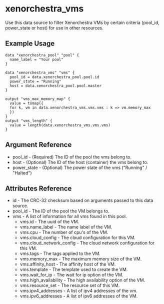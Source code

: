 # xenorchestra_vms

Use this data source to filter Xenorchestra VMs by certain criteria (pool_id, power_state or host) for use in other resources.

## Example Usage

```hcl
data "xenorchestra_pool" "pool" {
  name_label = "Your pool"
}

data "xenorchestra_vms" "vms" {
  pool_id = data.xenorchestra_pool.pool.id
  power_state = "Running"
  host = data.xenorchestra_pool.pool.master
}

output "vms_max_memory_map" {
  value = tomap({
  for k, vm in data.xenorchestra_vms.vms.vms : k => vm.memory_max
  })
}
output "vms_length" {
  value = length(data.xenorchestra_vms.vms.vms)
}
```

## Argument Reference

* pool_id - (Required) The ID of the pool the vms belong to.
* host - (Optional) The ID of the host (container) the vms belong to.
* power_state - (Optional) The power state of the vms ("Running" / "Halted")

## Attributes Reference

* id - The CRC-32 checksum based on arguments passed to this data source.
* pool_id - The ID of the pool the VM belongs to.
* vms - A list of information for all vms found in this pool.
    * vms.id - The uuid of the VM.
    * vms.name_label - The name label of the VM.
    * vms.cpu - The number of cpu's of the VM.
    * vms.cloud_config - The cloud configuration for this VM.
    * vms.cloud_network_config - The cloud network configuration for this VM.
    * vms.tags - The tags applied to the VM.
    * vms.memory_max - The maximum memory size of the VM.
    * vms.affinity_host - The affinity host of the VM.
    * vms.template - The template used to create the VM.
    * vms.wait_for_ip - The wait for ip option of the VM.
    * vms.high_availability - The high availability option of the VM.
    * vms.resource_set - The resource set of this VM.
    * vms.ipv4_addresses - A list of ipv4 addresses of the vm.
    * vms.ipv6_addresses - A list of ipv6 addresses of the VM.
